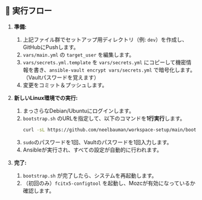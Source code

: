 ## 🚀 実行フロー

1.  **準備:**

    1.  上記ファイル群でセットアップ用ディレクトリ（例: `dev`）を作成し、GitHubにPushします。
    2.  `vars/main.yml` の `target_user` を編集します。
    3.  `vars/secrets.yml.template` を `vars/secrets.yml` にコピーして機密情報を書き、`ansible-vault encrypt vars/secrets.yml` で暗号化します。（Vaultパスワードを覚えます）
    4.  変更をコミット＆プッシュします。

2.  **新しいLinux環境での実行:**

    1.  まっさらなDebian/Ubuntuにログインします。
    2.  `bootstrap.sh` のURLを指定して、以下のコマンドを**1行実行**します。
        ```bash
        curl -sL https://github.com/neelbauman/workspace-setup/main/bootstrap.sh | bash
        ```
    3.  `sudo`のパスワードを1回、Vaultのパスワードを1回入力します。
    4.  Ansibleが実行され、すべての設定が自動的に行われます。

3.  **完了:**

    1.  `bootstrap.sh` が完了したら、システムを再起動します。
    2.  （初回のみ）`fcitx5-configtool` を起動し、Mozcが有効になっているか確認します。
